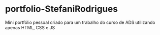 # portfolio-StefaniRodrigues
Mini portfólio pessoal criado para um trabalho do curso de ADS utilizando apenas HTML, CSS e JS
